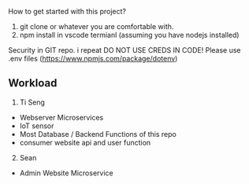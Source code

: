 How to get started with this project? 
1) git clone or whatever you are comfortable with. 
2) npm install in vscode termianl (assuming you have nodejs installed)

Security in GIT repo.
i repeat DO NOT USE CREDS IN CODE! Please use .env files (https://www.npmjs.com/package/dotenv)

## Workload
1) Ti Seng
* Webserver Microservices 
* IoT sensor
* Most Database / Backend Functions of this repo
* consumer website api and user function
2) Sean
* Admin Website Microservice
